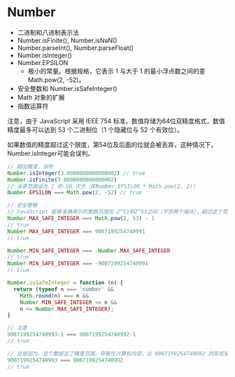 # Number

- 二进制和八进制表示法
- Number.isFinite(), Number.isNaN()
- Number.parseInt(), Number.parseFloat()
- Number.isInteger()
- Number.EPSILON
  - 极小的常量。根据规格，它表示 1 与大于 1 的最小浮点数之间的差 Math.pow(2, -52)。
- 安全整数和 Number.isSafeInteger()
- Math 对象的扩展
- 指数运算符

注意，由于 JavaScript 采用 IEEE 754 标准，数值存储为64位双精度格式，数值精度最多可以达到 53 个二进制位（1 个隐藏位与 52 个有效位）。

如果数值的精度超过这个限度，第54位及后面的位就会被丢弃，这种情况下，Number.isInteger可能会误判。

```js
// 超出精度，误判
Number.isInteger(3.0000000000000002) // true
Number.isFinite(3.0000000000000002)
// 误差范围设为 2 的-50 次方（即Number.EPSILON * Math.pow(2, 2)）
Number.EPSILON === Math.pow(2, -52) // true

// 安全整数
// JavaScript 能够准确表示的整数范围在-2^53到2^53之间（不含两个端点），超过这个范围，无法精确表示这个值。
Number.MAX_SAFE_INTEGER === Math.pow(2, 53) - 1
// true
Number.MAX_SAFE_INTEGER === 9007199254740991
// true

Number.MIN_SAFE_INTEGER === -Number.MAX_SAFE_INTEGER
// true
Number.MIN_SAFE_INTEGER === -9007199254740991
// true

Number.isSafeInteger = function (n) {
  return (typeof n === 'number' &&
    Math.round(n) === n &&
    Number.MIN_SAFE_INTEGER <= n &&
    n <= Number.MAX_SAFE_INTEGER);
}

// 注意
9007199254740993-1 === 9007199254740992-1
// true

// 这是因为，这个数超出了精度范围，导致在计算机内部，以 9007199254740992 的形式储存。
9007199254740993 === 9007199254740992
// true
```
